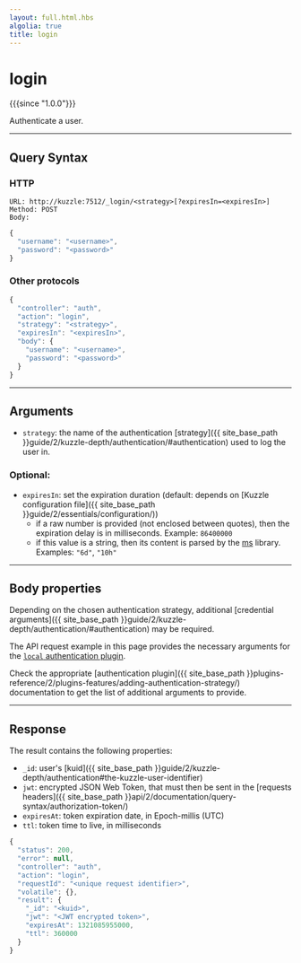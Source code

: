 ```yaml
---
layout: full.html.hbs
algolia: true
title: login
---
```


# login

{{{since "1.0.0"}}}

Authenticate a user.

---

## Query Syntax

### HTTP

```http
URL: http://kuzzle:7512/_login/<strategy>[?expiresIn=<expiresIn>]
Method: POST  
Body:
```

```javascript
{
  "username": "<username>",
  "password": "<password>"
}
```

### Other protocols

```js
{
  "controller": "auth",
  "action": "login",
  "strategy": "<strategy>",
  "expiresIn": "<expiresIn>",
  "body": {
    "username": "<username>",
    "password": "<password>"
  }
}
```

---

## Arguments

* `strategy`: the name of the authentication [strategy]({{ site_base_path }}guide/2/kuzzle-depth/authentication/#authentication) used to log the user in.

### Optional:

* `expiresIn`: set the expiration duration (default: depends on [Kuzzle configuration file]({{ site_base_path }}guide/2/essentials/configuration/))
  * if a raw number is provided (not enclosed between quotes), then the expiration delay is in milliseconds. Example: `86400000`
  * if this value is a string, then its content is parsed by the [ms](https://www.npmjs.com/package/ms) library. Examples: `"6d"`, `"10h"`

---

## Body properties

Depending on the chosen authentication strategy, additional [credential arguments]({{ site_base_path }}guide/2/kuzzle-depth/authentication/#authentication) may be required.

The API request example in this page provides the necessary arguments for the [`local` authentication plugin](https://github.com/kuzzleio/kuzzle-plugin-auth-passport-local).

Check the appropriate [authentication plugin]({{ site_base_path }}plugins-reference/2/plugins-features/adding-authentication-strategy/) documentation to get the list of additional arguments to provide.

---

## Response

The result contains the following properties:

* `_id`: user's [kuid]({{ site_base_path }}guide/2/kuzzle-depth/authentication#the-kuzzle-user-identifier) 
* `jwt`: encrypted JSON Web Token, that must then be sent in the [requests headers]({{ site_base_path }}api/2/documentation/query-syntax/authorization-token/)
* `expiresAt`: token expiration date, in Epoch-millis (UTC)
* `ttl`: token time to live, in milliseconds

```javascript
{
  "status": 200,
  "error": null,
  "controller": "auth",
  "action": "login",
  "requestId": "<unique request identifier>",
  "volatile": {},
  "result": {
    "_id": "<kuid>",
    "jwt": "<JWT encrypted token>",
    "expiresAt": 1321085955000,
    "ttl": 360000
  }
}
```
